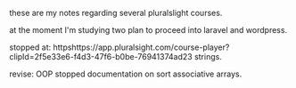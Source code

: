 these are my notes regarding several pluralslight courses.

at the moment I'm studying two
plan to proceed into laravel and wordpress.

stopped at: httpshttps://app.pluralsight.com/course-player?clipId=2f5e33e6-f4d3-47f6-b0be-76941374ad23
strings.


revise: OOP
stopped documentation on sort associative arrays.